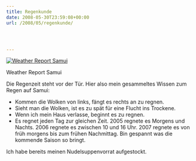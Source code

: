```yaml
---
title: Regenkunde
date: 2008-05-30T23:59:08+00:00
url: /2008/05/regenkunde/




---
```

<div class="flickr">
  <a href="http://www.flickr.com/photos/schreibblogade/2538805624/" title="Weather Report Samui"><img src="//farm3.static.flickr.com/2388/2538805624_c8bdc182fa.jpg" alt="Weather Report Samui" /></a></p>

  <p>
    Weather Report Samui
  </p>
</div>

Die Regenzeit steht vor der Tür. Hier also mein gesammeltes Wissen zum Regen auf Samui:

* Kommen die Wolken von links, fängt es rechts an zu regnen.
* Sieht man die Wolken, ist es zu spät für eine Flucht ins Trockene.
* Wenn ich mein Haus verlasse, beginnt es zu regnen.
* Es regnet jeden Tag zur gleichen Zeit. 2005 regnete es Morgens und Nachts. 2006 regnete es zwischen 10 und 16 Uhr. 2007 regnete es von früh morgens bis zum frühen Nachmittag. Bin gespannt was die kommende Saison so bringt.

Ich habe bereits meinen Nudelsuppenvorrat aufgestockt.

